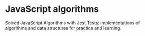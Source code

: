 # JavaScript algorithms
Solved JavaScript Algorithms with Jest Tests: implementations of algorithms and data structures for practice and learning.
